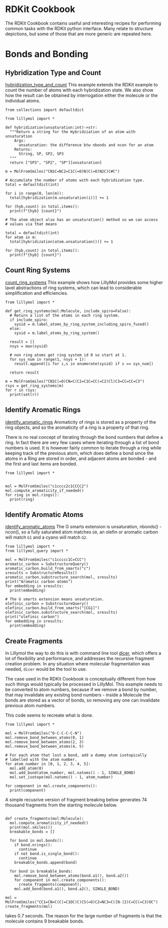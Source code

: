 # RDKit Cookbook
The RDKit Cookbook contains useful and interesting recipes for performing common
tasks with the RDKit python interface. Many relate to structure depictions,
but some of those that are more generic are repeated here.

# Bonds and Bonding

## Hybridization Type and Count
[hybridization_type_and_count](hybridization_type_and_count.py)
This example extends the RDKit example to count the number of atoms with
each hybridization state. We also show how the result can be obtained
by interrogation either the molecule or the individual atoms.
```
from collections import defaultdict

from lillymol import *

def hybridization(unsaturation:int)->str:
  """Return a string for the Hybridziation of an atom with unsaturation
    Args:
      unsaturation: the difference btw nbonds and ncon for an atom
    Returns:
      String, SP, SP2, SP3
  """
  return ["SP3", "SP2", "SP"][unsaturation]

m = MolFromSmiles("CN1C=NC2=C1C(=O)N(C(=O)N2C)C#C")

# Accumulate the number of atoms with each hybridization type.
total = defaultdict(int)

for i in range(0, len(m)):
  total[hybridization(m.unsaturation(i))] += 1

for (hyb,count) in total.items():
  print(f"{hyb} {count}")

# The atom object also has an unsaturation() method so we can access
# values via that means

total = defaultdict(int)
for atom in m:
  total[hybridization(atom.unsaturation())] += 1

for (hyb,count) in total.items():
  print(f"{hyb} {count}")

```

## Count Ring Systems
[count_ring_systems](count_ring_systems.py)
This example shows how LillyMol provides some higher lavel abstractions of
ring systems, which can lead to considerable simplification and efficiencies.
```
from lillymol import *

def get_ring_systems(mol:Molecule, include_spiro=False):
  # Return a list of the atoms in each ring system.
  if include_spiro:
    sysid = m.label_atoms_by_ring_system_including_spiro_fused()
  else:
    sysid = m.label_atoms_by_ring_system()

  result = []
  nsys = max(sysid)

  # non ring atoms get ring system id 0 so start at 1.
  for sys_num in range(1, nsys + 1):
    result.append([i for i,s in enumerate(sysid) if s == sys_num])

  return result

m = MolFromSmiles("CN1C(=O)CN=C(C2=C1C=CC(=C2)Cl)C3=CC=CC=C3")
rsys = get_ring_systems(m)
for r in rsys:
  print(set(r))
```

## Identify Aromatic Rings
[identify_aromatic_rings](identify_aromatic_rings.py)
Aromaticity of rings is stored as a property of the ring objects, and so the
aromaticity of a ring is a property of that ring.

There is
no real concept of iterating through the bond numbers that define a ring. In fact
there are very few cases where iterating through a list of bond numbers is used.
It is however fairly common to iterate through a ring while keeping track of
the previous atom, which does define a bond since the atoms in a Ring are stored
in order, and adjacent atoms are bonded - and the first and last items are bonded.
```
from lillymol import *


mol = MolFromSmiles("c1cccc2c1CCCC2")
mol.compute_aromaticity_if_needed()
for ring in mol.rings():
  print(ring)
```

## Identify Aromatic Atoms
[identify_aromatic_atoms](identify_aromatic_atoms.py)
The G smarts extension is unsaturation, nbonds() - ncon(), so a fully 
saturated atom matches `G0`, an olefin or aromatic carbon will match `G1`
and a cyano will match `G2`.
```
from lillymol import *
from lillymol_query import *

mol = MolFromSmiles("c1ccccc1C=CCC")
aromatic_carbon = SubstructureQuery()
aromatic_carbon.build_from_smarts("c")
sresults = SubstructureResults()
aromatic_carbon.substructure_search(mol, sresults)
print("Aromatic carbon atoms")
for embedding in sresults:
  print(embedding)

# The G smarts extension means unsaturation.
olefinic_carbon = SubstructureQuery()
olefinic_carbon.build_from_smarts("[CG1]")
olefinic_carbon.substructure_search(mol, sresults)
print("olefinic carbon")
for embedding in sresults:
  print(embedding)
```

## Create Fragments
In Lillymol the way to do this is with command line tool [dicer](/docs/Molecule_Tools/dicer.md),
which offers a lot of flexibility and performance, and addresses the recursive
fragment creation problem. In any situation where molecular fragmentation
was needed, `dicer` would be the tool to use.

The case used in the RDKit Cookbook is conceptually different from
how such things would typically be processed in LillyMol. This example
needs to be converted to atom numbers, because if we remove a bond by number,
that may invalidate any exisitng bond numbers - inside a Molecule the
bonds are stored as a vector of bonds, so removing any one can
invalidate previous atom numbers.

This code seems to recreate what is done.
```
from lillymol import *

mol = MolFromSmiles("O-C-C-C-C-N")
mol.remove_bond_between_atoms(0, 1)
mol.remove_bond_between_atoms(2, 3)
mol.remove_bond_between_atoms(4, 5)

# For each atom that lost a bond, add a dummy atom isotopically
# labelled with the atom number.
for atom_number in [0, 1, 2, 3, 4, 5]:
  mol.add_atom(0)
  mol.add_bond(atom_number, mol.natoms() - 1, SINGLE_BOND)
  mol.set_isotope(mol.natoms() - 1, atom_number)

for component in mol.create_components():
  print(component)
```

A simple recusrive version of fragment breaking below generates 74 thousand
fragments from the starting molecule below.
```

def create_fragments(mol:Molecule):
  mol.compute_aromaticity_if_needed()
  print(mol.smiles())
  breakable_bonds = []

  for bond in mol.bonds():
    if bond.nrings():
      continue
    if not bond.is_single_bond():
      continue
    breakable_bonds.append(bond)

  for bond in breakable_bonds:
    mol.remove_bond_between_atoms(bond.a1(), bond.a2())
    for component in mol.create_components():
      create_fragments(component);
    mol.add_bond(bond.a1(), bond.a2(), SINGLE_BOND)

mol = MolFromSmiles("CC1=CN=C(C(=C1OC)C)CS(=O)C2=NC3=C([N-]2)C=CC(=C3)OC")
create_fragments(mol)
```
takes 0.7 seconds. The reason for the large number of fragments is that the
molecule contains 9 breakable bonds.

